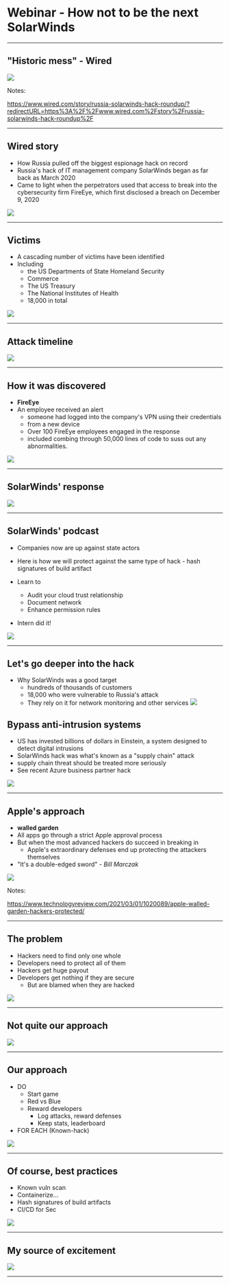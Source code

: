 # Webinar - How not to be the next SolarWinds

---

## "Historic mess" - Wired

![](../images/solarwinds.jpg)

Notes:

https://www.wired.com/story/russia-solarwinds-hack-roundup/?redirectURL=https%3A%2F%2Fwww.wired.com%2Fstory%2Frussia-solarwinds-hack-roundup%2F

---

## Wired story

* How Russia pulled off the biggest espionage hack on record
* Russia's hack of IT management company SolarWinds began as far back as March 2020
* Came to light when the perpetrators used that access to break into the cybersecurity firm FireEye, which first disclosed a breach on December 9, 2020

![](../images/pexels-pixabay-73869.jpg)

---

## Victims

* A cascading number of victims have been identified
* Including 
    * the US Departments of State Homeland Security
    * Commerce
    * The US Treasury
    * The National Institutes of Health
    * 18,000 in total
    
![](../images/pexels-photo-114108.jpeg)    

---
    
## Attack timeline 
![](../images/timeline.png)

---

## How it was discovered

* **FireEye**
* An employee received an alert
    * someone had logged into the company's VPN using their credentials
    * from a new device
    * Over 100 FireEye employees engaged in the response
    * included combing through 50,000 lines of code to suss out any abnormalities.
    
![](../images/pexels-black-ice-1314544.jpg)

---    

## SolarWinds' response

![](../images/solarwinds-podcast.png)

---
## SolarWinds' podcast

* Companies now are up against state actors
* Here is how we will protect against the same type of hack - hash signatures of build artifact    
* Learn to
    * Audit your cloud trust relationship
    * Document network
    * Enhance permission rules
    
* Intern did it!
    
![](../images/pexels-anders-kristensen-447570.jpg)

---

## Let's go deeper into the hack

* Why SolarWinds was a good target
    * hundreds of thousands of customers
    * 18,000 who were vulnerable to Russia's attack
    * They rely on it for network monitoring and other services
![](../images/pexels-clem-onojeghuo-375889.jpg)
    
## Bypass anti-intrusion systems

* US has invested billions of dollars in Einstein, a system designed to detect digital intrusions
* SolarWinds hack was what's known as a "supply chain" attack
* supply chain threat should be treated more seriously
* See recent Azure business partner hack

![](../images/pexels-photomix-company-226746.jpg)

---


## Apple's approach

* **walled garden**
* All apps go through a strict Apple approval process
* But when the most advanced hackers do succeed in breaking in
    * Apple's extraordinary defenses end up protecting the attackers themselves
* "It's a double-edged sword" - _Bill Marczak_
    
![](../images/pexels-mali-maeder-102104.jpg)

    
Notes:

https://www.technologyreview.com/2021/03/01/1020089/apple-walled-garden-hackers-protected/

---

## The problem

* Hackers need to find only one whole
* Developers need to protect all of them
* Hackers get huge payout
* Developers get nothing if they are secure
    * But are blamed when they are hacked
    
![](../images/pexels-rfstudio-3867211.jpg)

---
    
## Not quite our approach

![](../images/cyber.png)

---

## Our approach

* DO 
    * Start game
    * Red vs Blue
    * Reward developers
        * Log attacks, reward defenses
        * Keep stats, leaderboard
* FOR EACH (Known-hack)

![](../images/pexels-jeshootscom-442576.jpg)

---

## Of course, best practices

* Known vuln scan
* Containerize...
* Hash signatures of build artifacts
* CI/CD for Sec


![](../images/pexels-zen-chung-5745229.jpg)

---

## My source of excitement

![](../images/riskybiz.png)

---

